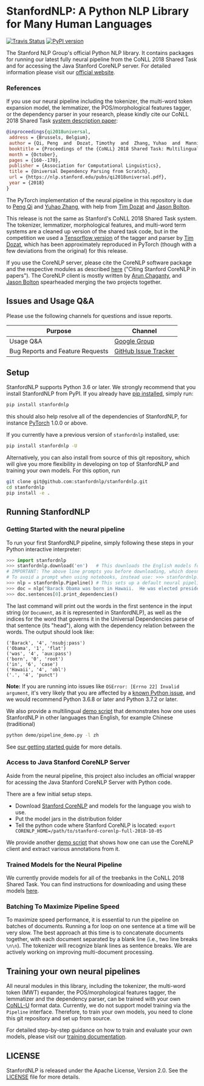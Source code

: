 # StanfordNLP: A Python NLP Library for Many Human Languages

[![Travis Status](https://travis-ci.com/stanfordnlp/stanfordnlp.svg?token=RPNzRzNDQRoq2x3J2juj&branch=master)](https://travis-ci.com/stanfordnlp/stanfordnlp)
[![PyPI version](https://img.shields.io/pypi/v/stanfordnlp.svg?colorB=blue)](https://pypi.org/project/stanfordnlp/)

The Stanford NLP Group's official Python NLP library. It contains packages for running our latest fully neural pipeline from the CoNLL 2018 Shared Task and for accessing the Java Stanford CoreNLP server. For detailed information please visit our [official website](https://stanfordnlp.github.io/stanfordnlp/).

### References

If you use our neural pipeline including the tokenizer, the multi-word token expansion model, the lemmatizer, the POS/morphological features tagger, or the dependency parser in your research, please kindly cite our CoNLL 2018 Shared Task [system description paper](https://nlp.stanford.edu/pubs/qi2018universal.pdf):

```bibtex
@inproceedings{qi2018universal,
 address = {Brussels, Belgium},
 author = {Qi, Peng  and  Dozat, Timothy  and  Zhang, Yuhao  and  Manning, Christopher D.},
 booktitle = {Proceedings of the {CoNLL} 2018 Shared Task: Multilingual Parsing from Raw Text to Universal Dependencies},
 month = {October},
 pages = {160--170},
 publisher = {Association for Computational Linguistics},
 title = {Universal Dependency Parsing from Scratch},
 url = {https://nlp.stanford.edu/pubs/qi2018universal.pdf},
 year = {2018}
}
```
The PyTorch implementation of the neural pipeline in this repository is due to [Peng Qi](http://qipeng.me) and [Yuhao Zhang](http://yuhao.im), with help from [Tim Dozat](https://web.stanford.edu/~tdozat/) and [Jason Bolton](mailto:jebolton@stanford.edu).

This release is not the same as Stanford's CoNLL 2018 Shared Task system. The tokenizer, lemmatizer, morphological features, and multi-word term systems are a cleaned up version of the shared task code, but in the competition we used a  [Tensorflow version](https://github.com/tdozat/Parser-v3) of the tagger and parser by [Tim Dozat](https://web.stanford.edu/~tdozat/), which has been approximately reproduced in PyTorch (though with a few deviations from the original) for this release.

If you use the CoreNLP server, please cite the CoreNLP software package and the respective modules as described [here](https://stanfordnlp.github.io/CoreNLP/#citing-stanford-corenlp-in-papers) ("Citing Stanford CoreNLP in papers"). The CoreNLP client is mostly written by [Arun Chaganty](http://arun.chagantys.org/), and [Jason Bolton](mailto:jebolton@stanford.edu) spearheaded merging the two projects together.

## Issues and Usage Q&A

Please use the following channels for questions and issue reports.

| Purpose | Channel |
|---|---|
| Usage Q&A | [Google Group](https://groups.google.com/forum/#!forum/stanfordnlp) |
| Bug Reports and Feature Requests | [GitHub Issue Tracker](https://github.com/stanfordnlp/stanfordnlp/issues) |

## Setup

StanfordNLP supports Python 3.6 or later. We strongly recommend that you install StanfordNLP from PyPI. If you already have [pip installed](https://pip.pypa.io/en/stable/installing/), simply run:
```bash
pip install stanfordnlp
```
this should also help resolve all of the dependencies of StanfordNLP, for instance [PyTorch](https://pytorch.org/) 1.0.0 or above.

If you currently have a previous version of `stanfordnlp` installed, use:
```bash
pip install stanfordnlp -U
```

Alternatively, you can also install from source of this git repository, which will give you more flexibility in developing on top of StanfordNLP and training your own models. For this option, run
```bash
git clone git@github.com:stanfordnlp/stanfordnlp.git
cd stanfordnlp
pip install -e .
```

## Running StanfordNLP

### Getting Started with the neural pipeline

To run your first StanfordNLP pipeline, simply following these steps in your Python interactive interpreter:

```python
>>> import stanfordnlp
>>> stanfordnlp.download('en')   # This downloads the English models for the neural pipeline
# IMPORTANT: The above line prompts you before downloading, which doesn't work well in a Jupyter notebook.
# To avoid a prompt when using notebooks, instead use: >>> stanfordnlp.download('en', force=True)
>>> nlp = stanfordnlp.Pipeline() # This sets up a default neural pipeline in English
>>> doc = nlp("Barack Obama was born in Hawaii.  He was elected president in 2008.")
>>> doc.sentences[0].print_dependencies()
```

The last command will print out the words in the first sentence in the input string (or `Document`, as it is represented in StanfordNLP), as well as the indices for the word that governs it in the Universal Dependencies parse of that sentence (its "head"), along with the dependency relation between the words. The output should look like:

```
('Barack', '4', 'nsubj:pass')
('Obama', '1', 'flat')
('was', '4', 'aux:pass')
('born', '0', 'root')
('in', '6', 'case')
('Hawaii', '4', 'obl')
('.', '4', 'punct')
```

**Note:** If you are running into issues like `OSError: [Errno 22] Invalid argument`, it's very likely that you are affected by a [known Python issue](https://bugs.python.org/issue24658), and we would recommend Python 3.6.8 or later and Python 3.7.2 or later.

We also provide a multilingual [demo script](https://github.com/stanfordnlp/stanfordnlp/blob/master/demo/pipeline_demo.py) that demonstrates how one uses StanfordNLP in other languages than English, for example Chinese (traditional)

```bash
python demo/pipeline_demo.py -l zh
```

See [our getting started guide](https://stanfordnlp.github.io/stanfordnlp/installation_usage.html#getting-started) for more details.

### Access to Java Stanford CoreNLP Server

Aside from the neural pipeline, this project also includes an official wrapper for acessing the Java Stanford CoreNLP Server with Python code.

There are a few initial setup steps.

* Download [Stanford CoreNLP](https://stanfordnlp.github.io/CoreNLP/) and models for the language you wish to use.
* Put the model jars in the distribution folder
* Tell the python code where Stanford CoreNLP is located: `export CORENLP_HOME=/path/to/stanford-corenlp-full-2018-10-05`

We provide another [demo script](https://github.com/stanfordnlp/stanfordnlp/blob/master/demo/corenlp.py) that shows how one can use the CoreNLP client and extract various annotations from it.


### Trained Models for the Neural Pipeline

We currently provide models for all of the treebanks in the CoNLL 2018 Shared Task. You can find instructions for downloading and using these models [here](https://stanfordnlp.github.io/stanfordnlp/models.html).

### Batching To Maximize Pipeline Speed

To maximize speed performance, it is essential to run the pipeline on batches of documents. Running a for loop
on one sentence at a time will be very slow. The best approach at this time is to concatenate documents together,
with each document separated by a blank line (i.e., two line breaks `\n\n`).  The tokenizer will recognize blank lines as sentence breaks.
We are actively working on improving multi-document processing.

## Training your own neural pipelines

All neural modules in this library, including the tokenizer, the multi-word token (MWT) expander, the POS/morphological features tagger, the lemmatizer and the dependency parser, can be trained with your own [CoNLL-U](https://universaldependencies.org/format.html) format data. Currently, we do not support model training via the `Pipeline` interface. Therefore, to train your own models, you need to clone this git repository and set up from source.

For detailed step-by-step guidance on how to train and evaluate your own models, please visit our [training documentation](https://stanfordnlp.github.io/stanfordnlp/training.html).

## LICENSE

StanfordNLP is released under the Apache License, Version 2.0. See the [LICENSE](https://github.com/stanfordnlp/stanfordnlp/blob/master/LICENSE) file for more details.
